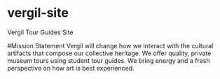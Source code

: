 # vergil-site
Vergil Tour Guides Site

#Mission Statement
Vergil will change how we interact with the cultural artifacts that compose our collective heritage. We offer quality, private museum tours using student tour guides. We bring energy and a fresh perspective on how art is best experienced.
